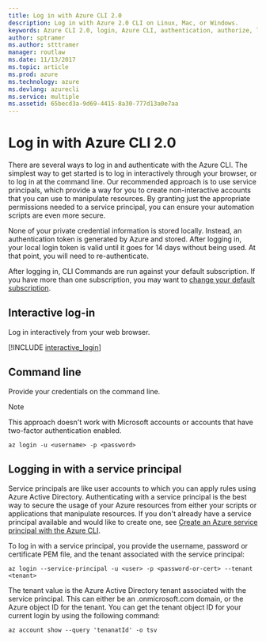 ```yaml
---
title: Log in with Azure CLI 2.0
description: Log in with Azure 2.0 CLI on Linux, Mac, or Windows.
keywords: Azure CLI 2.0, login, Azure CLI, authentication, authorize, log in
author: sptramer
ms.author: stttramer
manager: routlaw
ms.date: 11/13/2017
ms.topic: article
ms.prod: azure
ms.technology: azure
ms.devlang: azurecli
ms.service: multiple
ms.assetid: 65becd3a-9d69-4415-8a30-777d13a0e7aa
---
```

# Log in with Azure CLI 2.0
There are several ways to log in and authenticate with the Azure CLI. The simplest way to get started is to log in interactively through your browser, or to log in at the command line. Our recommended approach is to use service principals, which provide a way for you to create non-interactive accounts that you can use to manipulate resources. By granting just the appropriate permissions needed to a service principal, you can ensure your automation scripts are even more secure. 

None of your private credential information is stored locally. Instead, an authentication token is generated by Azure and stored. After logging in, your local login token is valid until it goes for 14 days without being used. At that point, you will need to re-authenticate.

After logging in, CLI Commands are run against your default subscription. If you have more than one subscription, you may want to [change your default subscription](manage-azure-subscriptions-azure-cli.md).

## Interactive log-in
Log in interactively from your web browser.

[!INCLUDE [interactive_login](includes/interactive-login.md)]

## Command line
Provide your credentials on the command line.

> [!Note]
> This approach doesn't work with Microsoft accounts or accounts that have two-factor authentication enabled.
> 
> 

```azurecli-interactive
az login -u <username> -p <password>
```
## Logging in with a service principal
Service principals are like user accounts to which you can apply rules using Azure Active Directory.
Authenticating with a service principal is the best way to secure the usage of your Azure resources
from either your scripts or applications that manipulate resources. If you don't already have a service principal available and
would like to create one, see [Create an Azure service principal with the Azure CLI](create-an-azure-service-principal-azure-cli.md).

To log in with a service principal, you provide the username, password or certificate PEM file, and the tenant associated with the service principal:

```azurecli-interactive
az login --service-principal -u <user> -p <password-or-cert> --tenant <tenant>
```
The tenant value is the Azure Active Directory tenant associated with the service principal. This can either be an .onmicrosoft.com domain, or the Azure object ID for the tenant.
You can get the tenant object ID for your current login by using the following command:

```azurecli
az account show --query 'tenanatId' -o tsv
```
